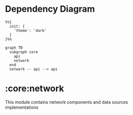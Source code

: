 # Dependency Diagram

```mermaid
%%{
  init: {
    'theme': 'dark'
  }
}%%

graph TB
  subgraph core
    api
    network
  end
  network -- api --> api
```
# :core:network

This module contains network components and data sources implementations